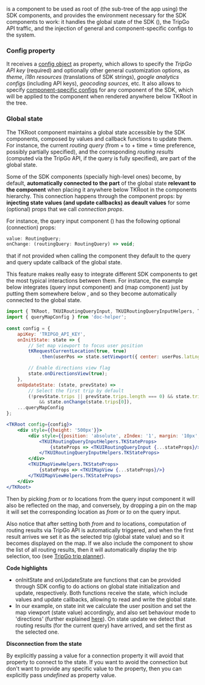 [](TKRoot) is a component to be used as root of (the sub-tree of the app using) the SDK components, and provides the
environment necessary for the SDK components to work: it handles the global state of the SDK ([](TKState)), the TripGo API traffic, and the injection of general and component-specific configs 
to the system.

### Config property

It receives a [config object](TKUIConfig) as property, which allows to specify the *TripGo API key* (required) and 
optionally other general customization options, as *theme*, *i18n resources* (translations of SDK strings), 
*google analytics configs* (including API keys), *geocoding sources*, etc. It also allows to specify [component-specific configs](#/Component-level%20Customization) 
for any component of the SDK,  which will be applied to the component when rendered anywhere below TKRoot in the tree.

### Global state

The TKRoot component maintains a global state accessible by the SDK components, composed by values and callback 
functions to update them. For instance, the current *routing query* (from + to + time + time preference, 
possibly partially specified), and the corresponding *routing results* 
(computed vía the TripGo API, if the query is fully specified), are part of the global state.

Some of the SDK components (specially high-level ones) become, by default, **automatically connected to the part** of the 
global state **relevant to the component** when placing it anywhere below TKRoot in the components hierarchy.
This connection happens through the component props: by 
**injecting state values (and update callbacks) as deault values** for some (optional) props that we call 
_connection props_. 

For instance, the query input component ([](TKUIRoutingQueryInput)) has the following optional (connection) props:

```js static
value: RoutingQuery;
onChange: (routingQuery: RoutingQuery) => void;
```

that if not provided when calling the component they default to the query and query update callback of the global 
state.

This feature makes really easy to integrate different SDK components to get the most typical interactions between them.
For instance, the example below integrates [](TKUIRoutingQueryInput) (query input component) and [](TKUIMapView) (map component) 
just by putting them somewhere below [](TKRoot), and so they become automatically connected to the global state.

```jsx
import { TKRoot, TKUIRoutingQueryInput, TKUIRoutingQueryInputHelpers, TKUIMapView, TKUIMapViewHelpers, tKRequestCurrentLocation } from 'tripkit-react';
import { queryMapConfig } from 'doc-helper';
        
const config = {
    apiKey: 'TRIPGO_API_KEY',
    onInitState: state => {
        // Set map viewport to focus user position
        tKRequestCurrentLocation(true, true)
            .then(userPos => state.setViewport({ center: userPos.latLng, zoom: 13 }));

        // Enable directions view flag    
        state.onDirectionsView(true);           
    },
    onUpdateState: (state, prevState) =>
        // Select the first trip by default  
        (!prevState.trips || prevState.trips.length === 0) && state.trips && state.trips.length > 0
            && state.onChange(state.trips[0]),
    ...queryMapConfig
};

<TKRoot config={config}>
    <div style={{height: '500px'}}>
        <div style={{position: 'absolute', zIndex: '1', margin: '10px', width: '300px'}}>
            <TKUIRoutingQueryInputHelpers.TKStateProps>
                {stateProps => <TKUIRoutingQueryInput {...stateProps}/>}
            </TKUIRoutingQueryInputHelpers.TKStateProps>
        </div>
        <TKUIMapViewHelpers.TKStateProps>
            {stateProps => <TKUIMapView {...stateProps}/>}
        </TKUIMapViewHelpers.TKStateProps>        
    </div>
</TKRoot>
```

Then by picking *from* or *to* locations from the query input component it will also be reflected on the map, and conversely, by
dropping a pin on the map it will set the corresponding location as *from* or *to* on the query input.

Also notice that after setting both *from* and *to* locations, computation of routing results via TripGo API is 
automatically triggered, and when the first result arrives we set it as the selected trip (global state value) and so
it becomes displayed on the map. If we also include the [](TKUIRoutingResultsView) component to show the list of all routing 
results, then it will automatically display the trip selection, too (see [TripGo trip planner](https://tripgo.com)).

**Code highlights**
- onInitState and onUpdateState are functions that can be provided through SDK config to do actions on global state 
initialization and update, respectively. Both functions receive the state, which include values and update 
callbacks, allowing to read and write the global state.
- In our example, on state init we calculate the user position and set the map viewport (state value) accordingly, and also
set behaviour mode to 'directions' (further explained [here]()). On state update we detect that routing 
results (for the current query) have arrived, and set the first as the selected one.

**Disconnection from the state**

By explicitly passing a value for a connection property it will avoid that property to connect to the state.
If you want to avoid the connection but don't want to provide any specific value to the property,
then you can explicitly pass _undefined_ as property value.

